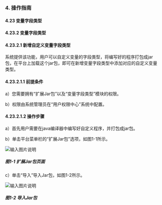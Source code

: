 ### 4. 操作指南

#### 4.23 变量字段类型

#### 4.23.2 变量字段类型

#### 4.23.2.1 新增自定义变量字段类型

系统提供该功能，用户可以自定义变量的字段类型，将编写好的程序打包成jar包，在平台上加载这个jar包，即可在新增变量字段类型中添加对应的自定义变量类型。

#### 4.23.2.1.1 前提条件

a）您需要拥有“扩展Jar包”以及“变量字段类型”模块的权限。

b）权限由系统管理员在“用户权限中心”系统中配置。

#### 4.23.2.1.2 操作步骤

a）首先用户需要在java编译器中编写好自定义程序，并打包成jar包。

b）单击平台菜单栏的“扩展Jar包”选项，如图1-1所示。

![输入图片说明](../../../../../images/SoFlu%EF%BC%88%E5%90%8E%E7%AB%AF%EF%BC%89%E5%BC%80%E5%8F%91%E5%B9%B3%E5%8F%B0/1.%20%E6%9C%80%E6%96%B0%E7%89%88%E6%9C%AC%20-%20%E6%9B%B4%E6%96%B0%E6%97%A5%E6%9C%9F%20-%202022.10.08/4.%20%E6%93%8D%E4%BD%9C%E6%8C%87%E5%8D%97/23.%20%E5%8F%98%E9%87%8F%E5%AD%97%E6%AE%B5%E7%B1%BB%E5%9E%8B/2.%20%E5%8F%98%E9%87%8F%E5%AD%97%E6%AE%B5%E7%B1%BB%E5%9E%8B/image.png)

##### 图1-1 扩展Jar包页面

c）单击“导入”导入Jar包，如图1-2所示。

![输入图片说明](../../../../../images/SoFlu%EF%BC%88%E5%90%8E%E7%AB%AF%EF%BC%89%E5%BC%80%E5%8F%91%E5%B9%B3%E5%8F%B0/1.%20%E6%9C%80%E6%96%B0%E7%89%88%E6%9C%AC%20-%20%E6%9B%B4%E6%96%B0%E6%97%A5%E6%9C%9F%20-%202022.10.08/4.%20%E6%93%8D%E4%BD%9C%E6%8C%87%E5%8D%97/23.%20%E5%8F%98%E9%87%8F%E5%AD%97%E6%AE%B5%E7%B1%BB%E5%9E%8B/2.%20%E5%8F%98%E9%87%8F%E5%AD%97%E6%AE%B5%E7%B1%BB%E5%9E%8B/1-2.png)

##### 图1-2 导入Jar包
